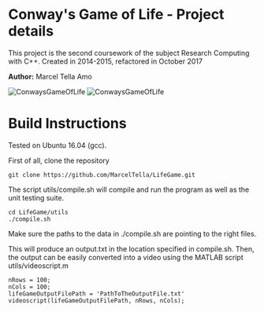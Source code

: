 
# Conway's Game of Life - Project details
This project is the second coursework of the subject Research Computing with C++. Created in 2014-2015, refactored in October 2017

**Author:** Marcel Tella Amo

![ConwaysGameOfLife](https://upload.wikimedia.org/wikipedia/commons/e/e5/Gospers_glider_gun.gif)
![ConwaysGameOfLife](https://upload.wikimedia.org/wikipedia/commons/thumb/e/e0/Game_of_life_glider_gun.svg/610px-Game_of_life_glider_gun.svg.png)

Build Instructions
==================

Tested on Ubuntu 16.04 (gcc).

First of all, clone the repository
```
git clone https://github.com/MarcelTella/LifeGame.git
```

The script utils/compile.sh will compile and run the program as well as the unit testing suite.
```
cd LifeGame/utils
./compile.sh
```
Make sure the paths to the data in ./compile.sh are pointing to the right files.

This will produce an output.txt in the location specified in compile.sh. Then, the output can be easily converted into a video using the MATLAB script utils/videoscript.m
```
nRows = 100;
nCols = 100;
lifeGameOutputFilePath = 'PathToTheOutputFile.txt'
videoscript(lifeGameOutputFilePath, nRows, nCols);
```
